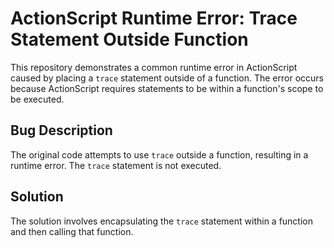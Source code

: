 # ActionScript Runtime Error: Trace Statement Outside Function

This repository demonstrates a common runtime error in ActionScript caused by placing a `trace` statement outside of a function.  The error occurs because ActionScript requires statements to be within a function's scope to be executed. 

## Bug Description
The original code attempts to use `trace` outside a function, resulting in a runtime error. The `trace` statement is not executed. 

## Solution
The solution involves encapsulating the `trace` statement within a function and then calling that function.